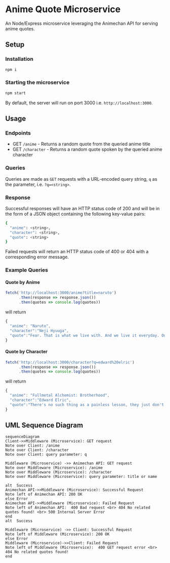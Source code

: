 # Anime Quote Microservice

An Node/Express microservice leveraging the Animechan API for serving anime quotes.

## Setup

### Installation
```bash
npm i
```

### Starting the microservice
```bash
npm start
```
By default, the server will run on port 3000 i.e. `http://localhost:3000`.

## Usage

### Endpoints

- GET `/anime` - Returns a random quote from the queried anime title 
- GET `/character` - Returns a random quote spoken by the queried anime character

### Queries

Queries are made as `GET` requests with a URL-encoded query string, `q` as the parameter, i.e. `?q=<string>`.

### Response

Successful responses will have an HTTP status code of 200 and will be in the form of a JSON object containing the following key-value pairs:
```bash
{
  "anime": <string>,
  "character": <string>,
  "quote": <string>
}
```

Failed requests will return an HTTP status code of 400 or 404 with a corresponding error message.

### Example Queries

#### Quote by Anime
```js
fetch('http://localhost:3000/anime?title=naruto')
      .then(response => response.json())
      .then(quotes => console.log(quotes))
```
will return 
```js
{
  "anime": "Naruto",
  "character":"Neji Hyuuga",
  "quote":"Fear. That is what we live with. And we live it everyday. Only in death are we free of it."
}
```

#### Quote by Character
```js
fetch('http://localhost:3000/character?q=edward%20elric')
      .then(response => response.json())
      .then(quotes => console.log(quotes))
```
will return
```js
{
  "anime": "Fullmetal Alchemist: Brotherhood",
  "character":"Edward Elric",
  "quote":"There's no such thing as a painless lesson, they just don't exist. Sacrifices are necessary, you can't gain something without losing something first... Although if you can endure that pain and walk away from it, you'll find that you now have a heart strong enough to overcome any obstacle... Yeah... A Fullmetal Heart."
}
```

## UML Sequence Diagram
```mermaid
sequenceDiagram
Client->>Middleware (Microservice): GET request
Note over Client: /anime
Note over Client: /character
Note over Client: query parameter: q

Middleware (Microservice) ->> Animechan API: GET request
Note over Middleware (Microservice): /anime
Note over Middleware (Microservice): /character
Note over Middleware (Microservice): query parameter: title or name

alt  Success
Animechan API->>Middleware (Microservice): Successful Request
Note left of Animechan API: 200 OK
else Error
Animechan API->>Middleware (Microservice): Failed Request
Note left of Animechan API:  400 Bad request <br> 404 No related quotes found! <br> 500 Internal Server Error
end
alt  Success

Middleware (Microservice) ->> Client: Successful Request
Note left of Middleware (Microservice): 200 OK
else Error
Middleware (Microservice)->>Client: Failed Request
Note left of Middleware (Microservice):  400 GET request error <br> 404 No related quotes found!
end
```
